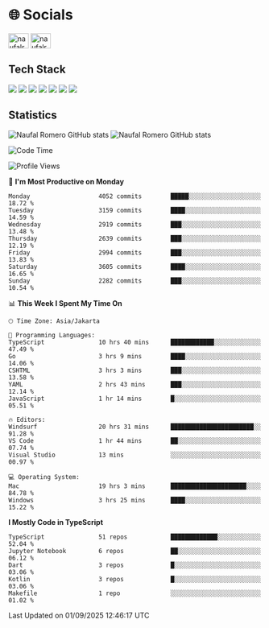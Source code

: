<h1 align="">🌐 Socials</h1>
<p align="left">
<a href="https://linkedin.com/in/naufal-romero-putra-pratama-9ab816177/" target="blank"><img align="center" src="https://raw.githubusercontent.com/rahuldkjain/github-profile-readme-generator/master/src/images/icons/Social/linked-in-alt.svg" alt="naufalromero" height="30" width="40" /></a>
<a href="https://instagram.com/naufalromero" target="blank"><img align="center" src="https://raw.githubusercontent.com/rahuldkjain/github-profile-readme-generator/master/src/images/icons/Social/instagram.svg" alt="naufalromero" height="30" width="40" /></a>
</p>


<h2 align="">Tech Stack</h2>
<div align="">
  <img src="https://img.shields.io/badge/next.js-000000?style=for-the-badge&logo=nextdotjs&logoColor=white"/>
 <img src="https://img.shields.io/badge/typescript-%23007ACC.svg?style=for-the-badge&logo=typescript&logoColor=white"/>
 <img src="https://img.shields.io/badge/react-%2320232a.svg?style=for-the-badge&logo=react&logoColor=%2361DAFB"/>
 <img src="https://img.shields.io/badge/tailwindcss-%2338B2AC.svg?style=for-the-badge&logo=tailwind-css&logoColor=white"/>
 <img src="https://img.shields.io/badge/Prisma-3982CE?style=for-the-badge&logo=Prisma&logoColor=white"/>
 <img src="https://img.shields.io/badge/javascript-%23323330.svg?style=for-the-badge&logo=javascript&logoColor=%23F7DF1E"/>
 <img src="https://img.shields.io/badge/java-%23ED8B00.svg?style=for-the-badge&logo=openjdk&logoColor=white"/>
</div>


<h2 align="">Statistics</h2>
<div align="">
<img src="https://github-readme-stats-xi-nine-74.vercel.app/api?username=romves&show_icons=true&theme=tokyonight&include_all_commits=true&count_private=true" alt="Naufal Romero GitHub stats"/>
<img src="https://github-readme-stats-xi-nine-74.vercel.app/api/top-langs/?username=romves&theme=tokyonight&hide_border=false&include_all_commits=true&count_private=true&layout=compact" alt="Naufal Romero GitHub stats"/>
</div>

<!--START_SECTION:waka-->
![Code Time](http://img.shields.io/badge/Code%20Time-2%2C856%20hrs%2040%20mins-blue)

![Profile Views](http://img.shields.io/badge/Profile%20Views-0-blue)

📅 **I'm Most Productive on Monday** 

```text
Monday                   4052 commits        █████░░░░░░░░░░░░░░░░░░░░   18.72 % 
Tuesday                  3159 commits        ████░░░░░░░░░░░░░░░░░░░░░   14.59 % 
Wednesday                2919 commits        ███░░░░░░░░░░░░░░░░░░░░░░   13.48 % 
Thursday                 2639 commits        ███░░░░░░░░░░░░░░░░░░░░░░   12.19 % 
Friday                   2994 commits        ███░░░░░░░░░░░░░░░░░░░░░░   13.83 % 
Saturday                 3605 commits        ████░░░░░░░░░░░░░░░░░░░░░   16.65 % 
Sunday                   2282 commits        ███░░░░░░░░░░░░░░░░░░░░░░   10.54 % 
```


📊 **This Week I Spent My Time On** 

```text
🕑︎ Time Zone: Asia/Jakarta

💬 Programming Languages: 
TypeScript               10 hrs 40 mins      ████████████░░░░░░░░░░░░░   47.49 % 
Go                       3 hrs 9 mins        ████░░░░░░░░░░░░░░░░░░░░░   14.06 % 
CSHTML                   3 hrs 3 mins        ███░░░░░░░░░░░░░░░░░░░░░░   13.58 % 
YAML                     2 hrs 43 mins       ███░░░░░░░░░░░░░░░░░░░░░░   12.14 % 
JavaScript               1 hr 14 mins        █░░░░░░░░░░░░░░░░░░░░░░░░   05.51 % 

🔥 Editors: 
Windsurf                 20 hrs 31 mins      ███████████████████████░░   91.28 % 
VS Code                  1 hr 44 mins        ██░░░░░░░░░░░░░░░░░░░░░░░   07.74 % 
Visual Studio            13 mins             ░░░░░░░░░░░░░░░░░░░░░░░░░   00.97 % 

💻 Operating System: 
Mac                      19 hrs 3 mins       █████████████████████░░░░   84.78 % 
Windows                  3 hrs 25 mins       ████░░░░░░░░░░░░░░░░░░░░░   15.22 % 
```

**I Mostly Code in TypeScript** 

```text
TypeScript               51 repos            █████████████░░░░░░░░░░░░   52.04 % 
Jupyter Notebook         6 repos             ██░░░░░░░░░░░░░░░░░░░░░░░   06.12 % 
Dart                     3 repos             █░░░░░░░░░░░░░░░░░░░░░░░░   03.06 % 
Kotlin                   3 repos             █░░░░░░░░░░░░░░░░░░░░░░░░   03.06 % 
Makefile                 1 repo              ░░░░░░░░░░░░░░░░░░░░░░░░░   01.02 % 
```




 Last Updated on 01/09/2025 12:46:17 UTC
<!--END_SECTION:waka-->
